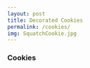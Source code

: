 ```yaml
---
layout: post
title: Decorated Cookies
permalink: /cookies/
img: SquatchCookie.jpg
---
```


<h3> Cookies </h3>

